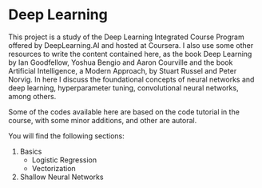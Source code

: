 # Deep Learning

This project is a study of the Deep Learning Integrated Course Program offered by DeepLearning.AI and hosted at Coursera. I also use some other resources to write the content contained here, as the book Deep Learning by Ian Goodfellow, Yoshua Bengio and Aaron Courville and the book Artificial Intelligence, a Modern Approach, by Stuart Russel and Peter Norvig. In here I discuss the foundational concepts of neural networks and deep learning, hyperparameter tuning, convolutional neural networks, among others.

Some of the codes available here are based on the code tutorial in the course, with some minor additions, and other are autoral. 

You will find the following sections:

1. Basics
   - Logistic Regression
   - Vectorization
2. Shallow Neural Networks
